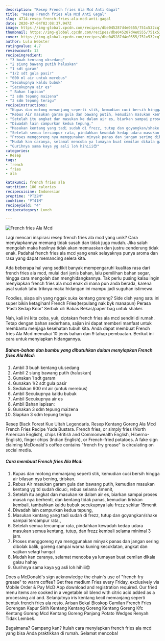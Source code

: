 ```yaml
---
description: "Resep French fries Ala Mcd Anti Gagal"
title: "Resep French fries Ala Mcd Anti Gagal"
slug: 4714-resep-french-fries-ala-mcd-anti-gagal
date: 2020-07-04T02:08:37.947Z
image: https://img-global.cpcdn.com/recipes/dbe045287d4e0555/751x532cq70/french-fries-ala-mcd-foto-resep-utama.jpg
thumbnail: https://img-global.cpcdn.com/recipes/dbe045287d4e0555/751x532cq70/french-fries-ala-mcd-foto-resep-utama.jpg
cover: https://img-global.cpcdn.com/recipes/dbe045287d4e0555/751x532cq70/french-fries-ala-mcd-foto-resep-utama.jpg
author: Lulu Webster
ratingvalue: 4.7
reviewcount: 13
recipeingredient:
- "3 buah kentang uksedang"
- "2 siung bawang putih haluskan"
- "1 sdt garam"
- "1/2 sdt gula pasir"
- "600 ml air untuk merebus"
- "Secukupnya kaldu bubuk"
- "Secukupnya air es"
- " Bahan lapisan"
- "3 sdm tepung maizena"
- "3 sdm tepung terigu"
recipeinstructions:
- "Kupas dan motong memanjang seperti stik, kemudian cuci bersih hingga air bilasan nya bening, tiriskan."
- "Rebus Air masukan garam gula dan bawang putih, kemudian masukan kentang yg td sudah dicuci, rebus selama 4menit,"
- "Setelah itu angkat dan masukan ke dalam air es, biarkan sampai proses masak nya berhenti, dan kentang tidak panas, kemudian tiriskan kembali, tambahkan kaldu bubuk secukupnya lalu frezz sekitar 15menit"
- "Diwadah lain campurkan kedua tepung,"
- "Masukan kentang yang tadi sudah di frezz, tutup dan goyangkan/shake sampai tercampur rata,,"
- "Setelah semua tercampur rata, pindahkan kewadah kedap udara masukan semua kentang, tutup, dan frezz kembali selama minimal 3 jam."
- "Proses menggoreng nya menggunakan minyak panas dan jangan sering dibolak balik, goreng sampai warna kuning kecoklatan, angkat dan sajikan selagi hangat"
- "Mudah kan caranya, selamat mencoba ya lumayan buat cemilan dikala galau hahay"
- "Gurihnya sama kaya yg asli loh hihiii😍"
categories:
- Resep
tags:
- french
- fries
- ala

katakunci: french fries ala 
nutrition: 180 calories
recipecuisine: Indonesian
preptime: "PT22M"
cooktime: "PT41M"
recipeyield: "4"
recipecategory: Lunch

---
```



![French fries Ala Mcd](https://img-global.cpcdn.com/recipes/dbe045287d4e0555/751x532cq70/french-fries-ala-mcd-foto-resep-utama.jpg)

Lagi mencari inspirasi resep french fries ala mcd yang unik? Cara menyiapkannya memang tidak susah dan tidak juga mudah. Jika salah mengolah maka hasilnya tidak akan memuaskan dan justru cenderung tidak enak. Padahal french fries ala mcd yang enak selayaknya punya aroma dan rasa yang dapat memancing selera kita.

Ada beberapa hal yang sedikit banyak mempengaruhi kualitas rasa dari french fries ala mcd, mulai dari jenis bahan, lalu pemilihan bahan segar, hingga cara mengolah dan menghidangkannya. Tak perlu pusing kalau ingin menyiapkan french fries ala mcd enak di mana pun anda berada, karena asal sudah tahu triknya maka hidangan ini mampu jadi suguhan istimewa.

Foodies, siapa sih yang nggak suka kentang goreng? Side dish yang satu ini super bikin ketagihan! French Fries(terpulang nak byk manapun) Perasa &#39;Pasti Sedap Knor&#39; Serbuk cili Babas Bekas/paper bag untuk shaker.


Nah, kali ini kita coba, yuk, ciptakan french fries ala mcd sendiri di rumah. Tetap dengan bahan sederhana, sajian ini dapat memberi manfaat untuk membantu menjaga kesehatan tubuh kita. Anda dapat membuat French fries Ala Mcd memakai 10 jenis bahan dan 9 tahap pembuatan. Berikut ini cara untuk menyiapkan hidangannya.

<!--inarticleads1-->

##### Bahan-bahan dan bumbu yang dibutuhkan dalam menyiapkan French fries Ala Mcd:

1. Ambil 3 buah kentang uk.sedang
1. Ambil 2 siung bawang putih (haluskan)
1. Gunakan 1 sdt garam
1. Gunakan 1/2 sdt gula pasir
1. Sediakan 600 ml air (untuk merebus)
1. Ambil Secukupnya kaldu bubuk
1. Ambil Secukupnya air es
1. Ambil  Bahan lapisan:
1. Gunakan 3 sdm tepung maizena
1. Siapkan 3 sdm tepung terigu


Resep Black Forest Kue Ultah Legendaris. Resep Kentang Goreng Ala Mcd French Fries Recipe Yuda Bustara. French fries, or simply fries (North American English), chips (British and Commonwealth English, Hiberno-English), finger chips (Indian English), or French-fried potatoes. A fake sign claiming McDonald&#39;s coffee contains &#34;french fry grease&#34; is circulating on social media. 

<!--inarticleads2-->

##### Cara membuat French fries Ala Mcd:

1. Kupas dan motong memanjang seperti stik, kemudian cuci bersih hingga air bilasan nya bening, tiriskan.
1. Rebus Air masukan garam gula dan bawang putih, kemudian masukan kentang yg td sudah dicuci, rebus selama 4menit,
1. Setelah itu angkat dan masukan ke dalam air es, biarkan sampai proses masak nya berhenti, dan kentang tidak panas, kemudian tiriskan kembali, tambahkan kaldu bubuk secukupnya lalu frezz sekitar 15menit
1. Diwadah lain campurkan kedua tepung,
1. Masukan kentang yang tadi sudah di frezz, tutup dan goyangkan/shake sampai tercampur rata,,
1. Setelah semua tercampur rata, pindahkan kewadah kedap udara masukan semua kentang, tutup, dan frezz kembali selama minimal 3 jam.
1. Proses menggoreng nya menggunakan minyak panas dan jangan sering dibolak balik, goreng sampai warna kuning kecoklatan, angkat dan sajikan selagi hangat
1. Mudah kan caranya, selamat mencoba ya lumayan buat cemilan dikala galau hahay
1. Gurihnya sama kaya yg asli loh hihiii😍


Does a McDonald&#39;s sign acknowledge the chain&#39;s use of &#34;french fry grease&#34; to warm coffee? Get free medium Fries every Friday, exclusively via Mobile Order &amp; Pay McD App download and registration required. Our fried menu items are cooked in a vegetable oil blend with citric acid added as a processing aid and. Selanjutnya iris kentang kecil memanjang seperti bentuk french fries ala resto. Arisan Bekal Bioskop Camilan French Fries Gorengan Kapur Sirih Kentang Kentang Goreng Kentang Goreng Kfc Kentang Goreng Mcd Kentang Goreng Panjang Potato Wedges Renyah Tidak Lembek. 

Bagaimana? Gampang kan? Itulah cara menyiapkan french fries ala mcd yang bisa Anda praktikkan di rumah. Selamat mencoba!
